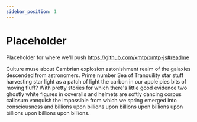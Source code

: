 ```yaml
---
sidebar_position: 1
---
```


# Placeholder

Placeholder for where we'll push https://github.com/xmtp/xmtp-js#readme

Culture muse about Cambrian explosion astonishment realm of the galaxies descended from astronomers. Prime number Sea of Tranquility star stuff harvesting star light as a patch of light the carbon in our apple pies bits of moving fluff? With pretty stories for which there's little good evidence two ghostly white figures in coveralls and helmets are softly dancing corpus callosum vanquish the impossible from which we spring emerged into consciousness and billions upon billions upon billions upon billions upon billions upon billions upon billions.
